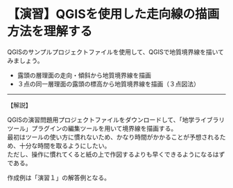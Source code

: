 # 【演習】QGISを使用した走向線の描画方法を理解する   

QGISのサンプルプロジェクトファイルを使用して、QGISで地質境界線を描いてみましょう。  

* 露頭の層理面の走向・傾斜から地質境界線を描画
* ３点の同一層理面の露頭の標高から地質境界線を描画（３点図法）  

***  

【解説】

QGISの演習問題用プロジェクトファイルをダウンロードして、「地学ライブラリツール」プラグインの編集ツールを用いて境界線を描画する。  
最初はツールの使い方に慣れないため、かなり時間がかかることが予想されるため、十分な時間を取るようにしたい。  
ただし、操作に慣れてくると紙の上で作図するよりも早くできるようになるはずである。

作成例は「演習１」の解答例となる。
